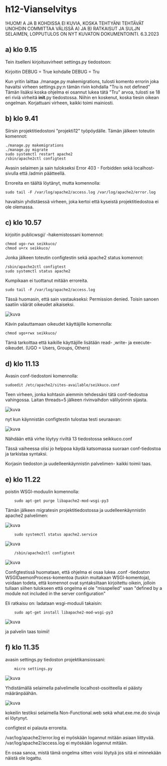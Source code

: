 # h12-Vianselvitys

!HUOM! A JA B KOHDISSA EI KUVIA, KOSKA TEHTYÄNI TEHTÄVÄT UNOHDIN COMMITTAA VÄLISSÄ A) JA B) RATKAISUT JA SULJN SELAIMEN, LOPPUTULOS ON NYT KUVATON DOKUMENTOINTI.
6.3.2023

## a) klo 9.15

Tein itselleni kirjoitusvirheet settings.py tiedostoon:

Kirjoitin DEBUG = True kohdalle DEBUG = Tru

Kun yritin laittaa ./manage.py makemigrations, tulosti komento errorin joka havaitsi virheen settings.py:n tämän rivin kohdalla "Tru is not defined"
Tämän lisäksi koska ohjelma ei osannut lukea tätä "Tru" arvoa, tulosti se 18 eri riviä virheitä __init__.py tiedostossa.
Niihin en koskenut, koska tiesin oikean ongelman.
Korjattuani virheen, kaikki toimi mainiosti.

## b) klo 9.41

Siirsin projektitiedostoni "projekti12" työpöydälle. Tämän jälkeen toteutin komennot:

    ./manage.py makemigrations
    ./manage.py migrate
    sudo systemctl restart apache2
    /sbin/apache2ctl configtest
    
Avasin selaimen ja sain tulokseksi Error 403 - Forbidden sekä localhost-sivulla että /admin päätteellä.
    
Erroreita en täältä löytänyt, mutta komennolla: 

    sudo tail -F /var/log/apache2/access.log /var/log/apache2/error.log

havaitsin yhdistäessä virheen, joka kertoi että kyseistä projektitiedostoa ei ole olemassa.

## c) klo 10.57

kirjoitin publicwsgi/ -hakemistossani komennot:

    chmod ugo-rwx seikkuco/
    chmod u+rx seikkuco/
    
Jonka jälkeen toteutin configtestin sekä apache2 status komennot:

    /sbin/apache2ctl configtest
    sudo systemctl status apache2
    
Kumpikaan ei tuottanut mitään erroreita.

    sudo tail -F /var/log/apache2/access.log

Tässä huomasin, että sain vastaukseksi: Permission denied.
Toisin sanoen saatiin väärät oikeudet aikaiseksi. 

![kuva](https://user-images.githubusercontent.com/105205141/223064562-3247d7a2-dfe4-47e4-b90d-da9d09bc3401.png)

Kävin palauttamaan oikeudet käyttäjille komennolla:

    chmod ugo+rwx seikkuco/
    
Tämä tarkoittaa että kaikille käyttäjille lisätään read- ,write- ja execute-oikeudet. (UGO = Users, Groups, Others)

## d) klo 11.13

Avasin conf-tiedostoni komennolla:

    sudoedit /etc/apache2/sites-available/seikkuco.conf
    
Teen virheen, jonka kohtasin aiemmin tehdessäni tätä conf-tiedostoa vahingossa. Laitan threads=5 jälkeen rivinvaihdon välilyönnin sijasta.

![kuva](https://user-images.githubusercontent.com/105205141/223067247-e5f5ea3c-3b11-4f91-b822-f7cffe8debd1.png)

nyt kun käynnistän configtestin tulostaa testi seuraavan:

![kuva](https://user-images.githubusercontent.com/105205141/223067595-6028457f-7983-4b42-ace7-0f02386e5ef2.png)

Nähdään että virhe löytyy riviltä 13 tiedostossa seikkuco.conf

Tässä vaiheessa olisi jo helppoa käydä katsomassa suoraan conf-tiedostoa ja tarkistaa syntaksi.

Korjasin tiedoston ja uudelleenkäynnistin palvelimen- kaikki toimii taas.

## e) klo 11.22

poistin WSGI-moduulin komennolla:

        sudo apt-get purge libapache2-mod-wsgi-py3

Tämän jälkeen migratesin projektitiedostossa ja uudelleenkäynnistin apache2 palvelimen:

![kuva](https://user-images.githubusercontent.com/105205141/223069629-04fe023c-1cfa-4ec0-b968-5e22952f3121.png)

        sudo systemctl status apache2.service
        
![kuva](https://user-images.githubusercontent.com/105205141/223069854-13351dcb-17dc-4b9f-918c-da7ee3316ccb.png)

        /sbin/apache2ctl configtest
        
![kuva](https://user-images.githubusercontent.com/105205141/223070489-86070a61-25c6-46ee-aa76-0f8c18933f9b.png)

Configtestissä huomataan, että ohjelma ei osaa lukea .conf -tiedoston WSGIDaemonProcess-komentoa (tuskin muitakaan WSGI-komentoja), voidaan todeta, että komennot ovat syntaksiltaan kirjoitettu oikein, jolloin tullaan siihen tulokseen että ongelma ei ole "misspelled" vaan "defined by a module not included in the server configuration"

Eli ratkaisu on: ladataan wsgi-moduuli takaisin:

        sudo apt-get install libapache2-mod-wsgi-py3

 
![kuva](https://user-images.githubusercontent.com/105205141/223071835-a0f102e9-62c0-4a13-a8fc-3a6ec68b905b.png)

ja palvelin taas toimii!

## f) klo 11.35

avasin settings.py tiedoston projektikansiossani:

        micro settings.py
        
![kuva](https://user-images.githubusercontent.com/105205141/223072381-21f34bb9-4819-4e34-9918-399a58cc71f6.png)

Yhdistämällä selaimella palvelimelle localhost-osoitteella ei päästy määränpäähän.

![kuva](https://user-images.githubusercontent.com/105205141/223072825-19ab5b23-9e84-44b9-8bde-07f851a3f678.png)

kokeilin testiksi selaimella Non-Functional.web sekä what.exe.me.do
sivuja ei löytynyt.

configtest ei palauta erroreita.

/var/log/apache2/error.log ei myöskään logannut mitään asiaan liittyvää.
/var/log/apache2/access.log ei myöskään logannut mitään.

En osaa sanoa, mistä tämä ongelma sitten voisi löytyä jos sitä ei minnekään näistä ole logattu.


